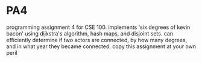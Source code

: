 # PA4
programming assignment 4 for CSE 100. implements 'six degrees of kevin bacon' using dijkstra's algorithm, hash maps, and disjoint sets. can efficiently determine if two actors are connected, by how many degrees, and in what year they became connected. copy this assignment at your own peril
